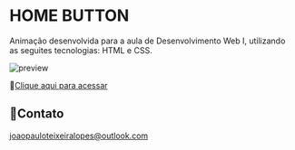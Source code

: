 # HOME BUTTON

Animação desenvolvida para a aula de Desenvolvimento Web I, utilizando as seguites tecnologias: HTML e CSS.

![preview](<img src="/Icon.gif">)

🔗[Clique aqui para acessar](https://codepen.io/joaop-dev/pen/XWwmPXY)

## 📧Contato

joaopauloteixeiralopes@outlook.com
